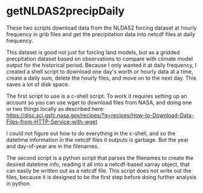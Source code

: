 # getNLDAS2precipDaily

These two scripts download data from the NLDAS2 forcing dataset at hourly frequency in grib files and get the precipitation data into netcdf files at daily frequency. 

This dataset is good not just for forcing land models, but as a gridded precpitation dataset based on observations to compare with climate model output for the historical period. Because I only wanted it at daily frequency, I created a shell script to download one day's worth or hourly data at a time, create a daily sum, delete the hourly files, and move on to the next day. This saves a lot of disk space.

The first script to use is a c-shell script. To work it requires setting up an account so you can use wget to download files from NASA, and doing one or two things locally as described here: https://disc.sci.gsfc.nasa.gov/recipes/?q=recipes/How-to-Download-Data-Files-from-HTTP-Service-with-wget

I could not figure out how to do everything in the c-shell, and so the datetime information in the netcdf files it outputs is garbage. But the year and day-of-year are in the filenames.

The second script is a python script that parses the filenames to create the desired datetime info, reading it all into a netcdf-based xarray object, that can easily be written out as a netcdf file. This script does not write out the files, because it is designed to be the first step before doing further analysis in python. 
